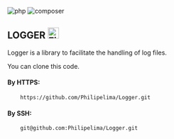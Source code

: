 ![php](https://img.shields.io/static/v1?label=PHP&labelColor=07a0f8&message=7.*&color=000000&logo=php&logoColor=ffffff&style=flat-square)   ![composer](https://img.shields.io/static/v1?label=Composer&labelColor=837b66&message=2.1.3&color=000000&logo=composer&logoColor=ffffff&style=flat-square)

## LOGGER <img src="https://user-images.githubusercontent.com/69319899/176589774-c0b10f12-9cd8-4500-bee4-f2fa9cfb50eb.png" alt="Firebird Logo" height= '25px' width='25px' />

Logger is a library to facilitate the handling of log files.

You can clone this code.

#### By HTTPS:

```git
    https://github.com/Philipelima/Logger.git
```
#### By SSH:

```git
    git@github.com:Philipelima/Logger.git
```
